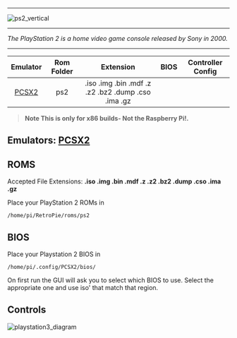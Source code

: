 ***
![ps2_vertical](https://cloud.githubusercontent.com/assets/10035308/18609396/53f3a13a-7cbe-11e6-85bd-cf96a8d15034.png)
***
_The PlayStation 2 is a home video game console released by Sony in 2000._
***

| Emulator | Rom Folder | Extension | BIOS |  Controller Config |
| :---: | :---: | :---: | :---: | :---: |
| [PCSX2](http://pcsx2.net/) | ps2  | .iso .img .bin .mdf .z .z2 .bz2 .dump .cso .ima .gz |  |  |

> **Note This is only for x86 builds- Not the Raspberry Pi!.**

## Emulators: [PCSX2](http://pcsx2.net/)

## ROMS
Accepted File Extensions: **.iso .img .bin .mdf .z .z2 .bz2 .dump .cso .ima .gz**

Place your PlayStation 2 ROMs in 
```
/home/pi/RetroPie/roms/ps2
```

## BIOS
Place your Playstation 2 BIOS in 
```
/home/pi/.config/PCSX2/bios/
```
On first run the GUI will ask you to select which BIOS to use.  Select the appropriate one and use iso' that match that region. 
## Controls

![playstation3_diagram](https://cloud.githubusercontent.com/assets/10035308/16599634/7f353148-42c0-11e6-9023-dbaf074bc933.png)